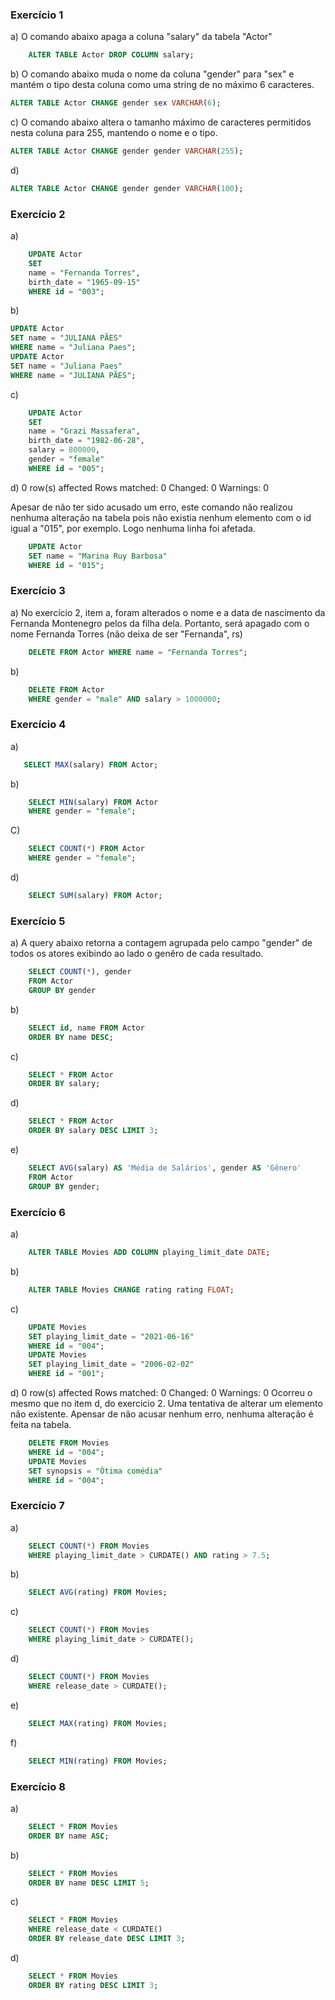 ### Exercício 1

a) O comando abaixo apaga a coluna "salary" da tabela "Actor"

```sql
    ALTER TABLE Actor DROP COLUMN salary;
```

b) O comando abaixo muda o nome da coluna "gender" para "sex" e mantém o tipo desta coluna como uma string de no máximo 6 caracteres.

```sql
ALTER TABLE Actor CHANGE gender sex VARCHAR(6);
```

c) O comando abaixo altera o tamanho máximo de caracteres permitidos nesta coluna para 255, mantendo o nome e o tipo.

```sql
ALTER TABLE Actor CHANGE gender gender VARCHAR(255);
```

d)

```sql
ALTER TABLE Actor CHANGE gender gender VARCHAR(100);
```

### Exercício 2

a)

```sql
    UPDATE Actor
    SET
    name = "Fernanda Torres",
    birth_date = "1965-09-15"
    WHERE id = "003";
```

b)

```sql
UPDATE Actor
SET name = "JULIANA PÃES"
WHERE name = "Juliana Paes";
UPDATE Actor
SET name = "Juliana Paes"
WHERE name = "JULIANA PÃES";
```

c)

```sql
    UPDATE Actor
    SET
    name = "Grazi Massafera",
    birth_date = "1982-06-28",
    salary = 800000,
    gender = "female"
    WHERE id = "005";
```

d) 0 row(s) affected Rows matched: 0 Changed: 0 Warnings: 0

Apesar de não ter sido acusado um erro, este comando não realizou nenhuma alteração na tabela pois não existia nenhum elemento com o id igual a "015", por exemplo. Logo nenhuma linha foi afetada.

```sql
    UPDATE Actor
    SET name = "Marina Ruy Barbosa"
    WHERE id = "015";
```

### Exercício 3

a) No exercício 2, item a, foram alterados o nome e a data de nascimento da Fernanda Montenegro pelos da filha dela. Portanto, será apagado com o nome Fernanda Torres (não deixa de ser "Fernanda", rs)

```sql
    DELETE FROM Actor WHERE name = "Fernanda Torres";
```

b)

```sql
    DELETE FROM Actor
    WHERE gender = "male" AND salary > 1000000;
```

### Exercício 4

a)

```sql
   SELECT MAX(salary) FROM Actor;
```

b)

```sql
    SELECT MIN(salary) FROM Actor
    WHERE gender = "female";
```

C)

```sql
    SELECT COUNT(*) FROM Actor
    WHERE gender = "female";
```

d)

```sql
    SELECT SUM(salary) FROM Actor;
```

### Exercício 5

a) A query abaixo retorna a contagem agrupada pelo campo "gender" de todos os atores exibindo ao lado o genêro de cada resultado.

```sql
    SELECT COUNT(*), gender
    FROM Actor
    GROUP BY gender
```

b)

```sql
    SELECT id, name FROM Actor
    ORDER BY name DESC;
```

c)

```sql
    SELECT * FROM Actor
    ORDER BY salary;
```

d)

```sql
    SELECT * FROM Actor
    ORDER BY salary DESC LIMIT 3;
```

e)

```sql
    SELECT AVG(salary) AS 'Média de Salários', gender AS 'Gênero'
    FROM Actor
    GROUP BY gender;
```

### Exercício 6

a)

```sql
    ALTER TABLE Movies ADD COLUMN playing_limit_date DATE;
```

b)

```sql
    ALTER TABLE Movies CHANGE rating rating FLOAT;
```

c)

```sql
    UPDATE Movies
    SET playing_limit_date = "2021-06-16"
    WHERE id = "004";
    UPDATE Movies
    SET playing_limit_date = "2006-02-02"
    WHERE id = "001";
```

d) 0 row(s) affected Rows matched: 0 Changed: 0 Warnings: 0
Ocorreu o mesmo que no item d, do exercicio 2. Uma tentativa de alterar um elemento não existente. Apensar de não acusar nenhum erro, nenhuma alteração é feita na tabela.

```sql
    DELETE FROM Movies
    WHERE id = "004";
    UPDATE Movies
    SET synopsis = "Ótima comédia"
    WHERE id = "004";
```

### Exercício 7

a)

```sql
    SELECT COUNT(*) FROM Movies
    WHERE playing_limit_date > CURDATE() AND rating > 7.5;
```

b)

```sql
    SELECT AVG(rating) FROM Movies;
```

c)

```sql
    SELECT COUNT(*) FROM Movies
    WHERE playing_limit_date > CURDATE();
```

d)

```sql
    SELECT COUNT(*) FROM Movies
    WHERE release_date > CURDATE();
```

e)

```sql
    SELECT MAX(rating) FROM Movies;
```

f)

```sql
    SELECT MIN(rating) FROM Movies;
```

### Exercício 8

a)

```sql
    SELECT * FROM Movies
    ORDER BY name ASC;
```

b)

```sql
    SELECT * FROM Movies
    ORDER BY name DESC LIMIT 5;
```

c)

```sql
    SELECT * FROM Movies
    WHERE release_date < CURDATE()
    ORDER BY release_date DESC LIMIT 3;
```

d)

```sql
    SELECT * FROM Movies
    ORDER BY rating DESC LIMIT 3;
```
